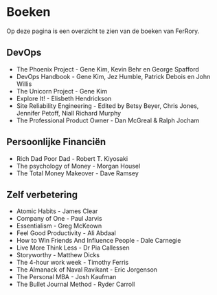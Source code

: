 # Boeken

Op deze pagina is een overzicht te zien van de boeken van FerRory.

## DevOps

- The Phoenix Project - Gene Kim, Kevin Behr en George Spafford
- DevOps Handbook - Gene Kim, Jez Humble, Patrick Debois en John Willis
- The Unicorn Project - Gene Kim
- Explore It! - Elisbeth Hendrickson
- Site Reliability Engineering - Edited by Betsy Beyer, Chris Jones, Jennifer Petoff, Niall Richard Murphy
 - The Professional Product Owner - Dan McGreal & Ralph Jocham

## Persoonlijke Financiën

- Rich Dad Poor Dad - Robert T. Kiyosaki
- The psychology of Money - Morgan Housel
- The Total Money Makeover - Dave Ramsey

## Zelf verbetering

 - Atomic Habits - James Clear
 - Company of One - Paul Jarvis
 - Essentialism - Greg McKeown
 - Feel Good Productivity - Ali Abdaal
 - How to Win Friends And Influence People - Dale Carnegie
 - Live More Think Less - Dr Pia Callessen
 - Storyworthy - Matthew Dicks
 - The 4-hour work week - Timothy Ferris
 - The Almanack of Naval Ravikant - Eric Jorgenson
 - The Personal MBA - Josh Kaufman
 - The Bullet Journal Method - Ryder Carroll

